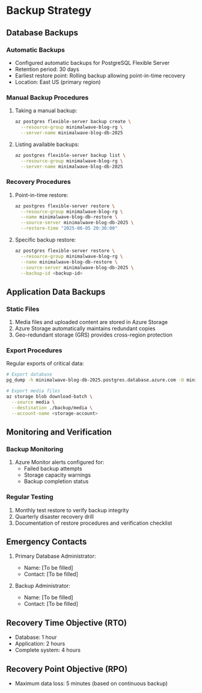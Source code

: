 # Backup Strategy

## Database Backups

### Automatic Backups
- Configured automatic backups for PostgreSQL Flexible Server
- Retention period: 30 days
- Earliest restore point: Rolling backup allowing point-in-time recovery
- Location: East US (primary region)

### Manual Backup Procedures
1. Taking a manual backup:
   ```bash
   az postgres flexible-server backup create \
     --resource-group minimalwave-blog-rg \
     --server-name minimalwave-blog-db-2025
   ```

2. Listing available backups:
   ```bash
   az postgres flexible-server backup list \
     --resource-group minimalwave-blog-rg \
     --server-name minimalwave-blog-db-2025
   ```

### Recovery Procedures
1. Point-in-time restore:
   ```bash
   az postgres flexible-server restore \
     --resource-group minimalwave-blog-rg \
     --name minimalwave-blog-db-restore \
     --source-server minimalwave-blog-db-2025 \
     --restore-time "2025-06-05 20:30:00"
   ```

2. Specific backup restore:
   ```bash
   az postgres flexible-server restore \
     --resource-group minimalwave-blog-rg \
     --name minimalwave-blog-db-restore \
     --source-server minimalwave-blog-db-2025 \
     --backup-id <backup-id>
   ```

## Application Data Backups

### Static Files
1. Media files and uploaded content are stored in Azure Storage
2. Azure Storage automatically maintains redundant copies
3. Geo-redundant storage (GRS) provides cross-region protection

### Export Procedures
Regular exports of critical data:
```bash
# Export database
pg_dump -h minimalwave-blog-db-2025.postgres.database.azure.com -U minimalwave -d minimalwave > backup.sql

# Export media files
az storage blob download-batch \
  --source media \
  --destination ./backup/media \
  --account-name <storage-account>
```

## Monitoring and Verification

### Backup Monitoring
1. Azure Monitor alerts configured for:
   - Failed backup attempts
   - Storage capacity warnings
   - Backup completion status

### Regular Testing
1. Monthly test restore to verify backup integrity
2. Quarterly disaster recovery drill
3. Documentation of restore procedures and verification checklist

## Emergency Contacts

1. Primary Database Administrator:
   - Name: [To be filled]
   - Contact: [To be filled]

2. Backup Administrator:
   - Name: [To be filled]
   - Contact: [To be filled]

## Recovery Time Objective (RTO)
- Database: 1 hour
- Application: 2 hours
- Complete system: 4 hours

## Recovery Point Objective (RPO)
- Maximum data loss: 5 minutes (based on continuous backup)
